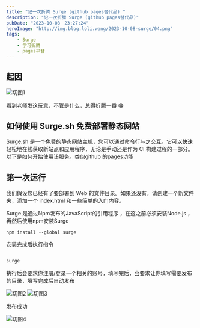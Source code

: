 ```yaml
---
title: "记一次折腾 Surge (github pages替代品) "
description: "记一次折腾 Surge (github pages替代品)"
pubDate: "2023-10-08　23:27:24"
heroImage: "http://img.blog.loli.wang/2023-10-08-surge/04.png"
tags:
    - Surge 
    - 学习折腾
    - pages平替
---
```


## 起因
  
   ![切图1](http://img.blog.loli.wang/2023-10-08-surge/05.png)

   看到老师发这玩意，不管是什么，总得折腾一番 😁

## 如何使用 Surge.sh 免费部署静态网站

Surge.sh 是一个免费的静态网站主机，您可以通过命令行与之交互。它可以快速轻松地在线获取新站点和应用程序，无论是手动还是作为 CI 构建过程的一部分。以下是如何开始使用该服务。类似github 的pages功能

## 第一次运行
我们假设您已经有了要部署到 Web 的文件目录。如果还没有，请创建一个新文件夹，添加一个 index.html 和一些简单的入门内容。

Surge 是通过Npm发布的JavaScript的引用程序 ，在这之前必须安装Node.js ，再然后使用npm安装Surge

    npm install --global surge

安装完成后执行指令
``` bash

surge
```   
执行后会要求你注册/登录一个相关的账号，填写完后，会要求让你填写需要发布的目录，填写完成后自动发布

 ![切图2](http://img.blog.loli.wang/2023-10-08-surge/02.png)
 ![切图3](http://img.blog.loli.wang/2023-10-08-surge/03.png)


发布成功

 ![切图4](http://img.blog.loli.wang/2023-10-08-surge/06.png)